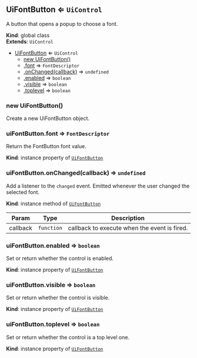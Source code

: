 <a name="UiFontButton"></a>

## UiFontButton ⇐ <code>UiControl</code>
A button that opens a popup to choose a font.

**Kind**: global class  
**Extends**: <code>UiControl</code>  

* [UiFontButton](#UiFontButton) ⇐ <code>UiControl</code>
    * [new UiFontButton()](#new_UiFontButton_new)
    * [.font](#UiFontButton+font) ⇒ <code>FontDescriptor</code>
    * [.onChanged(callback)](#UiFontButton+onChanged) ⇒ <code>undefined</code>
    * [.enabled](#) ⇒ <code>boolean</code>
    * [.visible](#) ⇒ <code>boolean</code>
    * [.toplevel](#) ⇒ <code>boolean</code>

<a name="new_UiFontButton_new"></a>

### new UiFontButton()
Create a new UiFontButton object.

<a name="UiFontButton+font"></a>

### uiFontButton.font ⇒ <code>FontDescriptor</code>
Return the FontButton font value.

**Kind**: instance property of [<code>UiFontButton</code>](#UiFontButton)  
<a name="UiFontButton+onChanged"></a>

### uiFontButton.onChanged(callback) ⇒ <code>undefined</code>
Add a listener to the `changed` event. Emitted whenever the user
changed the selected font.

**Kind**: instance method of [<code>UiFontButton</code>](#UiFontButton)  

| Param | Type | Description |
| --- | --- | --- |
| callback | <code>function</code> | callback to execute when the event is fired. |

<a name=""></a>

### uiFontButton.enabled ⇒ <code>boolean</code>
Set or return whether the control is enabled.

**Kind**: instance property of [<code>UiFontButton</code>](#UiFontButton)  
<a name=""></a>

### uiFontButton.visible ⇒ <code>boolean</code>
Set or return whether the control is visible.

**Kind**: instance property of [<code>UiFontButton</code>](#UiFontButton)  
<a name=""></a>

### uiFontButton.toplevel ⇒ <code>boolean</code>
Set or return whether the control is a top level one.

**Kind**: instance property of [<code>UiFontButton</code>](#UiFontButton)  
